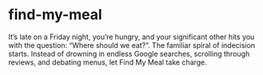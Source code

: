 # find-my-meal
It’s late on a Friday night, you’re hungry, and your significant other hits you with the question: “Where should we eat?”. The familiar spiral of indecision starts. Instead of drowning in endless Google searches, scrolling through reviews, and debating menus, let Find My Meal take charge.
